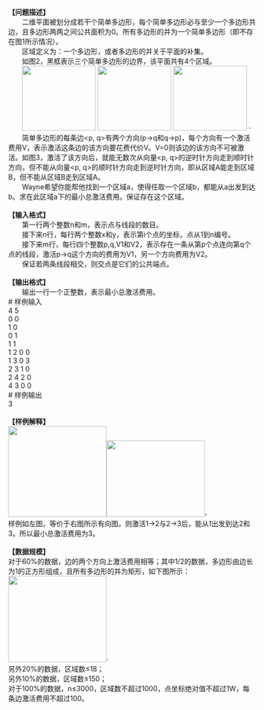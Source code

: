 <div id="pcont1" style="margin-top:20px; display:block;">
<div class="pdcont"><b>【问题描述】</b><br/>
　　二维平面被划分成若干个简单多边形，每个简单多边形必与至少一个多边形共边，且多边形两两之间公共面积为0。所有多边形的并为一个简单多边形（即不存在图1所示情况）。<br/>
　　区域定义为：一个多边形，或者多边形的并关于平面的补集。<br/>
　　如图2，黑框表示三个简单多边形的边界，该平面共有4个区域。<br/>
　　<img width="150" height="132" src="source/tsinsen/A1380/img/aHR0cDovL3d3dy50c2luc2VuLmNvbS9SZXF1aXJlRmlsZS5kbz9maWQ9YWFuUmpiamQ=.do"/>   <img width="150" height="132" src="source/tsinsen/A1380/img/aHR0cDovL3d3dy50c2luc2VuLmNvbS9SZXF1aXJlRmlsZS5kbz9maWQ9dFRtTDhCRzI=.do"/>   <img width="150" height="132" src="source/tsinsen/A1380/img/aHR0cDovL3d3dy50c2luc2VuLmNvbS9SZXF1aXJlRmlsZS5kbz9maWQ9NjI5NEhIZEY=.do"/>  ·<br/>
　　简单多边形的每条边&lt;p, q&gt;有两个方向(p-&gt;q和q-&gt;p)，每个方向有一个激活费用V，表示激活这条边的该方向要花费代价V。V=0则该边的该方向不可被激活。如图3，激活了该方向后，就能无数次从向量&lt;p, q&gt;的逆时针方向走到顺时针方向，但不能从向量&lt;p, q&gt;的顺时针方向走到逆时针方向，即从区域A能走到区域B，但不能从区域B走到区域A。<br/>
　　Wayne希望你能帮他找到一个区域a，使得任取一个区域b，都能从a出发到达b。求在此区域a下的最小总激活费用。保证存在这个区域。<br/>
<br/>
<b>【输入格式】</b><br/>
　　第一行两个整数n和m，表示点与线段的数目。<br/>
　　接下来n行，每行两个整数x和y，表示第i个点的坐标，点从1到n编号。<br/>
　　接下来m行，每行四个整数p,q,V1和V2，表示存在一条从第p个点连向第q个点的线段，激活p-&gt;q这个方向的费用为V1，另一个方向费用为V2。<br/>
　　保证若两条线段相交，则交点是它们的公共端点。<br/>
<br/>
<b>【输出格式】</b><br/>
　　输出一行一个正整数，表示最小总激活费用。</div>
# 样例输入

<div class="pddata">4 5<br/>
0 0<br/>
1 0<br/>
0 1<br/>
1 1<br/>
1 2 0 0<br/>
1 3 0 3<br/>
2 3 1 0<br/>
2 4 2 0<br/>
4 3 0 0</div>
# 样例输出

<div class="pddata">3<br/>
<br/>
<b>【样例解释】</b><br/>
<b><img width="200" height="185" src="source/tsinsen/A1380/img/aHR0cDovL3d3dy50c2luc2VuLmNvbS9SZXF1aXJlRmlsZS5kbz9maWQ9SDRtOTVIRUc=.do"/><img width="200" height="156" src="source/tsinsen/A1380/img/aHR0cDovL3d3dy50c2luc2VuLmNvbS9SZXF1aXJlRmlsZS5kbz9maWQ9YlFyYjNMcW0=.do"/>·</b><br/>
样例如左图，等价于右图所示有向图。则激活1-&gt;2与2-&gt;3后，能从1出发到达2和3。所以最小总激活费用为3。<br/>
<br/>
<b>【数据规模】</b><br/>
对于60%的数据，边的两个方向上激活费用相等；其中1/2的数据，多边形由边长为1的正方形组成，且所有多边形的并为矩形，如下图所示：<br/>
<img width="200" height="176" src="source/tsinsen/A1380/img/aHR0cDovL3d3dy50c2luc2VuLmNvbS9SZXF1aXJlRmlsZS5kbz9maWQ9UjRnbUxyRFQ=.do"/>·<br/>
另外20%的数据，区域数≤18；<br/>
另外10%的数据，区域数≤150；<br/>
对于100%的数据，n≤3000，区域数不超过1000，点坐标绝对值不超过1W，每条边激活费用不超过100。</div>

</div>